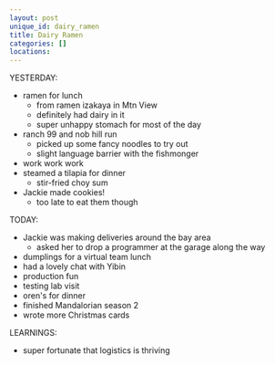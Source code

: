 ```yaml
---
layout: post
unique_id: dairy_ramen
title: Dairy Ramen
categories: []
locations: 
---
```


YESTERDAY:
* ramen for lunch
  * from ramen izakaya in Mtn View
  * definitely had dairy in it
  * super unhappy stomach for most of the day
* ranch 99 and nob hill run
  * picked up some fancy noodles to try out
  * slight language barrier with the fishmonger
* work work work
* steamed a tilapia for dinner
  * stir-fried choy sum
* Jackie made cookies!
  * too late to eat them though

TODAY:
* Jackie was making deliveries around the bay area
  * asked her to drop a programmer at the garage along the way
* dumplings for a virtual team lunch
* had a lovely chat with Yibin
* production fun
* testing lab visit
* oren's for dinner
* finished Mandalorian season 2
* wrote more Christmas cards

LEARNINGS:
* super fortunate that logistics is thriving
